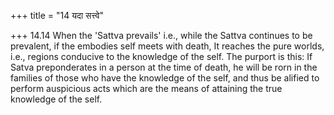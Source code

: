 +++
title = "14 यदा सत्त्वे"

+++
14.14 When the 'Sattva prevails' i.e., while the Sattva continues to be
prevalent, if the embodies self meets with death, It reaches the pure
worlds, i.e., regions conducive to the knowledge of the self. The
purport is this: If Satva preponderates in a person at the time of
death, he will be rorn in the families of those who have the knowledge
of the self, and thus be alified to perform auspicious acts which are
the means of attaining the true knowledge of the self.

